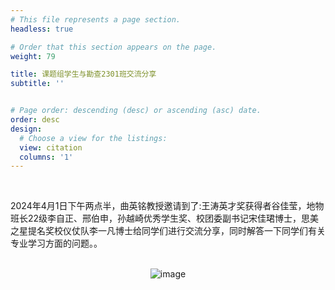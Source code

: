 ```yaml
---
# This file represents a page section.
headless: true

# Order that this section appears on the page.
weight: 79

title: 课题组学生与勘查2301班交流分享
subtitle: ''


# Page order: descending (desc) or ascending (asc) date.
order: desc
design:
  # Choose a view for the listings:
  view: citation
  columns: '1'
---
```


<br />

2024年4月1日下午两点半，曲英铭教授邀请到了:王涛英才奖获得者谷佳莹，地物班长22级李自正、邢伯申，孙越崎优秀学生奖、校团委副书记宋佳珺博士，思美之星提名奖校仪仗队李一凡博士给同学们进行交流分享，同时解答一下同学们有关专业学习方面的问题。。

<br />

<div style="display: flex; justify-content: center;">
    <img src="content.assets/1.jpg" alt="image" />
</div>
<br />



<br />